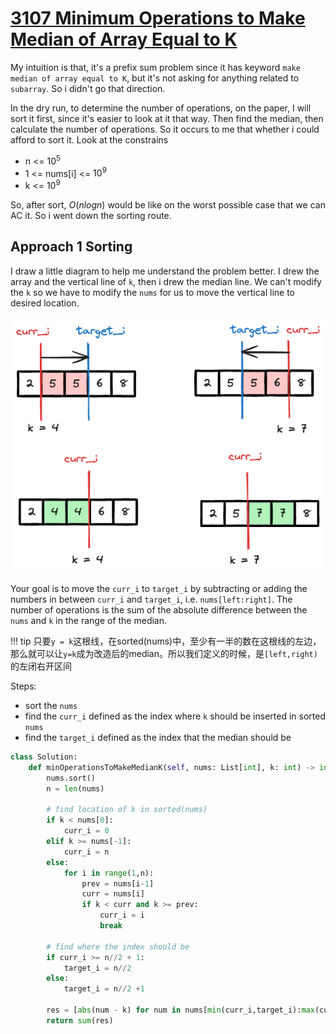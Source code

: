 # [3107 Minimum Operations to Make Median of Array Equal to K](https://leetcode.com/problems/minimum-operations-to-make-median-of-array-equal-to-k/description/)


My intuition is that, it's a prefix sum problem since it has keyword `make median of array equal to K`, but it's not asking for anything related to `subarray`. So i didn't go that direction.

In the dry run, to determine the number of operations, on the paper, I will sort it first, since it's easier to look at it that way. Then find the median, then calculate the number of operations. So it occurs to me that whether i could afford to sort it. Look at the constrains

- n <= $10^5$
- 1 <= nums[i] <= $10^9$
- k <= $10^9$

So, after sort, $O(nlogn)$ would be like on the worst possible case that we can AC it. So i went down the sorting route.


## Approach 1 Sorting

I draw a little diagram to help me understand the problem better. I drew the array and the vertical line of `k`, then i drew the median line. We can't modify the `k` so we have to modify the `nums` for us to move the vertical line to desired location. 

![](./assets/1.excalidraw.png)

Your goal is to move the `curr_i` to `target_i` by subtracting or adding the numbers in between `curr_i` and `target_i`, i.e. `nums[left:right]`. The number of operations is the sum of the absolute difference between the `nums` and `k` in the range of the median.

!!! tip
    只要`y = k`这根线，在sorted(nums)中，至少有一半的数在这根线的左边，那么就可以让`y=k`成为改造后的median。所以我们定义的时候，是`[left,right)`的左闭右开区间

Steps:

- sort the `nums`
- find the `curr_i` defined as the index where `k` should be inserted in sorted `nums`
- find the `target_i` defined as the index that the median should be



```python
class Solution:
    def minOperationsToMakeMedianK(self, nums: List[int], k: int) -> int:
        nums.sort()
        n = len(nums)
        
        # find location of k in sorted(nums)
        if k < nums[0]:
            curr_i = 0
        elif k >= nums[-1]:
            curr_i = n
        else:            
            for i in range(1,n):
                prev = nums[i-1]
                curr = nums[i]
                if k < curr and k >= prev:
                    curr_i = i
                    break
        
        # find where the index should be
        if curr_i >= n//2 + 1:
            target_i = n//2
        else:
            target_i = n//2 +1
        
        res = [abs(num - k) for num in nums[min(curr_i,target_i):max(curr_i,target_i)]]
        return sum(res)
```